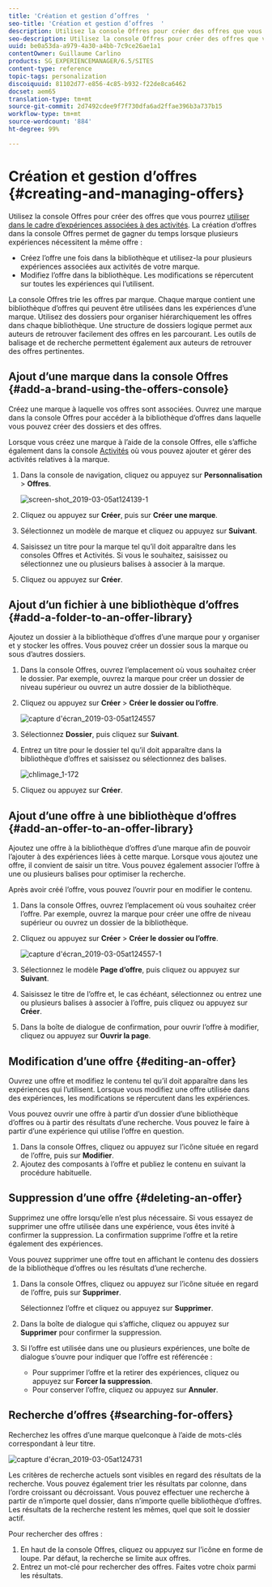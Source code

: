 ```yaml
---
title: 'Création et gestion d’offres  '
seo-title: 'Création et gestion d’offres  '
description: Utilisez la console Offres pour créer des offres que vous pourrez utiliser dans le cadre d’expériences associées à des activités
seo-description: Utilisez la console Offres pour créer des offres que vous pourrez utiliser dans le cadre d’expériences associées à des activités
uuid: be0a53da-a979-4a30-a4bb-7c9ce26ae1a1
contentOwner: Guillaume Carlino
products: SG_EXPERIENCEMANAGER/6.5/SITES
content-type: reference
topic-tags: personalization
discoiquuid: 81102d77-e856-4c85-b932-f22de8ca6462
docset: aem65
translation-type: tm+mt
source-git-commit: 2d7492cdee9f7f730dfa6ad2ffae396b3a737b15
workflow-type: tm+mt
source-wordcount: '884'
ht-degree: 99%

---
```



# Création et gestion d’offres  {#creating-and-managing-offers}

Utilisez la console Offres pour créer des offres que vous pourrez [utiliser dans le cadre d’expériences associées à des activités](/help/sites-authoring/content-targeting-touch.md). La création d’offres dans la console Offres permet de gagner du temps lorsque plusieurs expériences nécessitent la même offre :

* Créez l’offre une fois dans la bibliothèque et utilisez-la pour plusieurs expériences associées aux activités de votre marque.
* Modifiez l’offre dans la bibliothèque. Les modifications se répercutent sur toutes les expériences qui l’utilisent.

La console Offres trie les offres par marque. Chaque marque contient une bibliothèque d’offres qui peuvent être utilisées dans les expériences d’une marque. Utilisez des dossiers pour organiser hiérarchiquement les offres dans chaque bibliothèque. Une structure de dossiers logique permet aux auteurs de retrouver facilement des offres en les parcourant. Les outils de balisage et de recherche permettent également aux auteurs de retrouver des offres pertinentes.

## Ajout d’une marque dans la console Offres    {#add-a-brand-using-the-offers-console}

Créez une marque à laquelle vos offres sont associées. Ouvrez une marque dans la console Offres pour accéder à la bibliothèque d’offres dans laquelle vous pouvez créer des dossiers et des offres.

Lorsque vous créez une marque à l’aide de la console Offres, elle s’affiche également dans la console [Activités](/help/sites-authoring/activitylib.md) où vous pouvez ajouter et gérer des activités relatives à la marque.

1. Dans la console de navigation, cliquez ou appuyez sur **Personnalisation** > **Offres**.

   ![screen-shot_2019-03-05at124139-1](assets/screen-shot_2019-03-05at124139-1.png)

1. Cliquez ou appuyez sur **Créer**, puis sur **Créer** **une marque**.
1. Sélectionnez un modèle de marque et cliquez ou appuyez sur **Suivant**.
1. Saisissez un titre pour la marque tel qu’il doit apparaître dans les consoles Offres et Activités. Si vous le souhaitez, saisissez ou sélectionnez une ou plusieurs balises à associer à la marque.
1. Cliquez ou appuyez sur **Créer**.

## Ajout d’un fichier à une bibliothèque d’offres    {#add-a-folder-to-an-offer-library}

Ajoutez un dossier à la bibliothèque d’offres d’une marque pour y organiser et y stocker les offres. Vous pouvez créer un dossier sous la marque ou sous d’autres dossiers.

1. Dans la console Offres, ouvrez l’emplacement où vous souhaitez créer le dossier. Par exemple, ouvrez la marque pour créer un dossier de niveau supérieur ou ouvrez un autre dossier de la bibliothèque.
1. Cliquez ou appuyez sur **Créer** > **Créer le dossier ou l’offre**.

   ![capture d&#39;écran_2019-03-05at124557](assets/screen-shot_2019-03-05at124557.png)

1. Sélectionnez **Dossier**, puis cliquez sur **Suivant**.
1. Entrez un titre pour le dossier tel qu’il doit apparaître dans la bibliothèque d’offres et saisissez ou sélectionnez des balises.

   ![chlimage_1-172](assets/chlimage_1-172.png)

1. Cliquez ou appuyez sur **Créer**.

## Ajout d’une offre à une bibliothèque d’offres    {#add-an-offer-to-an-offer-library}

Ajoutez une offre à la bibliothèque d’offres d’une marque afin de pouvoir l’ajouter à des expériences liées à cette marque. Lorsque vous ajoutez une offre, il convient de saisir un titre. Vous pouvez également associer l’offre à une ou plusieurs balises pour optimiser la recherche.

Après avoir créé l’offre, vous pouvez l’ouvrir pour en modifier le contenu.

1. Dans la console Offres, ouvrez l’emplacement où vous souhaitez créer l’offre. Par exemple, ouvrez la marque pour créer une offre de niveau supérieur ou ouvrez un dossier de la bibliothèque.
1. Cliquez ou appuyez sur **Créer** > **Créer le dossier ou l’offre**.

   ![capture d&#39;écran_2019-03-05at124557-1](assets/screen-shot_2019-03-05at124557-1.png)

1. Sélectionnez le modèle **Page d’offre**, puis cliquez ou appuyez sur **Suivant**.
1. Saisissez le titre de l’offre et, le cas échéant, sélectionnez ou entrez une ou plusieurs balises à associer à l’offre, puis cliquez ou appuyez sur **Créer**.
1. Dans la boîte de dialogue de confirmation, pour ouvrir l’offre à modifier, cliquez ou appuyez sur **Ouvrir la page**.

## Modification d’une offre {#editing-an-offer}

Ouvrez une offre et modifiez le contenu tel qu’il doit apparaître dans les expériences qui l’utilisent. Lorsque vous modifiez une offre utilisée dans des expériences, les modifications se répercutent dans les expériences.

Vous pouvez ouvrir une offre à partir d’un dossier d’une bibliothèque d’offres ou à partir des résultats d’une recherche. Vous pouvez le faire à partir d’une expérience qui utilise l’offre en question.

1. Dans la console Offres, cliquez ou appuyez sur l’icône située en regard de l’offre, puis sur **Modifier**.
1. Ajoutez des composants à l’offre et publiez le contenu en suivant la procédure habituelle.

## Suppression d’une offre    {#deleting-an-offer}

Supprimez une offre lorsqu’elle n’est plus nécessaire. Si vous essayez de supprimer une offre utilisée dans une expérience, vous êtes invité à confirmer la suppression. La confirmation supprime l’offre et la retire également des expériences.

Vous pouvez supprimer une offre tout en affichant le contenu des dossiers de la bibliothèque d’offres ou les résultats d’une recherche.

1. Dans la console Offres, cliquez ou appuyez sur l’icône située en regard de l’offre, puis sur **Supprimer**.

   Sélectionnez l’offre et cliquez ou appuyez sur **Supprimer**.

1. Dans la boîte de dialogue qui s’affiche, cliquez ou appuyez sur **Supprimer** pour confirmer la suppression.
1. Si l’offre est utilisée dans une ou plusieurs expériences, une boîte de dialogue s’ouvre pour indiquer que l’offre est référencée :

   * Pour supprimer l’offre et la retirer des expériences, cliquez ou appuyez sur **Forcer la suppression**.
   * Pour conserver l’offre, cliquez ou appuyez sur **Annuler**.

## Recherche d’offres    {#searching-for-offers}

Recherchez les offres d’une marque quelconque à l’aide de mots-clés correspondant à leur titre.

![capture d&#39;écran_2019-03-05at124731](assets/screen-shot_2019-03-05at124731.png)

Les critères de recherche actuels sont visibles en regard des résultats de la recherche. Vous pouvez également trier les résultats par colonne, dans l’ordre croissant ou décroissant. Vous pouvez effectuer une recherche à partir de n’importe quel dossier, dans n’importe quelle bibliothèque d’offres. Les résultats de la recherche restent les mêmes, quel que soit le dossier actif.

Pour rechercher des offres :

1. En haut de la console Offres, cliquez ou appuyez sur l’icône en forme de loupe. Par défaut, la recherche se limite aux offres.
1. Entrez un mot-clé pour rechercher des offres. Faites votre choix parmi les résultats.
